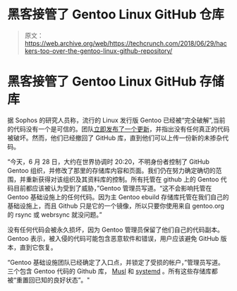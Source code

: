 # 黑客接管了 Gentoo Linux GitHub 仓库 

> 原文：<https://web.archive.org/web/https://techcrunch.com/2018/06/29/hackers-too-over-the-gentoo-linux-github-repository/>

# 黑客接管了 Gentoo Linux GitHub 存储库

据 Sophos 的研究人员称，流行的 Linux 发行版 Gentoo 已经被“完全破解”,当前的代码没有一个是可信的。团队[立即发布了一个更新](https://web.archive.org/web/20230130100805/https://www.gentoo.org/news/2018/06/28/Github-gentoo-org-hacked.html)，并指出没有任何真正的代码被破坏。然而，他们已经撤回了 GitHub 库，直到他们可以上传一份新的未掺杂代码。

“今天，6 月 28 日，大约在世界协调时 20:20，不明身份者控制了 GitHub Gentoo 组织，并修改了那里的存储库内容和页面。我们仍在努力确定确切的范围，并重新获得对该组织及其资料库的控制。所有托管在 github 上的 Gentoo 代码目前都应该被认为受到了威胁，”Gentoo 管理员写道。“这不会影响托管在 Gentoo 基础设施上的任何代码。因为主 Gentoo ebuild 存储库托管在我们自己的基础设施上，而且 Github 只是它的一个镜像，所以只要你使用来自 gentoo.org 的 rsync 或 webrsync 就没问题。”

没有任何代码会被永久损坏，因为 Gentoo 管理员保留了他们自己的代码副本。Gentoo 表示，被入侵的代码可能包含恶意软件和错误，用户应该避免 GitHub 版本，直到它恢复。

“Gentoo 基础设施团队已经确定了入口点，并锁定了受损的帐户，”管理员写道。三个包含 Gentoo 代码的 Github 库， [Musl](https://web.archive.org/web/20230130100805/https://gitweb.gentoo.org/proj/musl.git/) 和 [systemd](https://web.archive.org/web/20230130100805/https://github.com/systemd/systemd) 。所有这些存储库都被“重置回已知的良好状态”。"